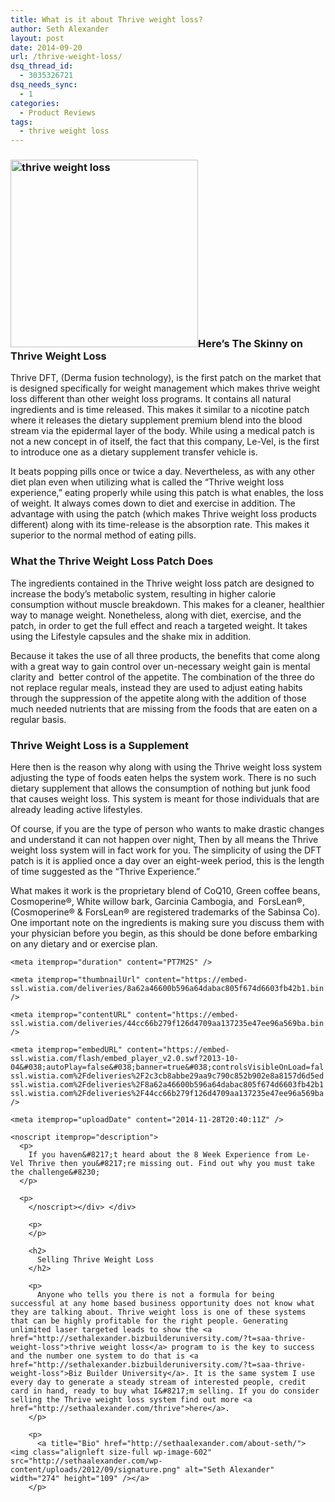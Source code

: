 ```yaml
---
title: What is it about Thrive weight loss?
author: Seth Alexander
layout: post
date: 2014-09-20
url: /thrive-weight-loss/
dsq_thread_id:
  - 3035326721
dsq_needs_sync:
  - 1
categories:
  - Product Reviews
tags:
  - thrive weight loss
---
```

### [<img class="alignleft size-medium wp-image-1495" src="http://sethaalexander.com/wp-content/uploads/2014/09/thrive-weight-loss-300x300.jpg" alt="thrive weight loss" width="300" height="300" />][1]Here’s The Skinny on Thrive Weight Loss

Thrive DFT, (Derma fusion technology), is the first patch on the market that is designed specifically for weight management which makes thrive weight loss different than other weight loss programs. It contains all natural ingredients and is time released. This makes it similar to a nicotine patch where it releases the dietary supplement premium blend into the blood stream via the epidermal layer of the body. While using a medical patch is not a new concept in of itself, the fact that this company, Le-Vel, is the first to introduce one as a dietary supplement transfer vehicle is.

It beats popping pills once or twice a day. Nevertheless, as with any other diet plan even when utilizing what is called the “Thrive weight loss experience,” eating properly while using this patch is what enables, the loss of weight. It always comes down to diet and exercise in addition. The advantage with using the patch (which makes Thrive weight loss products different) along with its time-release is the absorption rate. This makes it superior to the normal method of eating pills.

### What the Thrive Weight Loss Patch Does

The ingredients contained in the Thrive weight loss patch are designed to increase the body’s metabolic system, resulting in higher calorie consumption without muscle breakdown. This makes for a cleaner, healthier way to manage weight. Nonetheless, along with diet, exercise, and the patch, in order to get the full effect and reach a targeted weight. It takes using the Lifestyle capsules and the shake mix in addition.

Because it takes the use of all three products, the benefits that come along with a great way to gain control over un-necessary weight gain is mental clarity and  better control of the appetite. The combination of the three do not replace regular meals, instead they are used to adjust eating habits through the suppression of the appetite along with the addition of those much needed nutrients that are missing from the foods that are eaten on a regular basis.

### Thrive Weight Loss is a Supplement

Here then is the reason why along with using the Thrive weight loss system adjusting the type of foods eaten helps the system work. There is no such dietary supplement that allows the consumption of nothing but junk food that causes weight loss. This system is meant for those individuals that are already leading active lifestyles.

Of course, if you are the type of person who wants to make drastic changes and understand it can not happen over night, Then by all means the Thrive weight loss system will in fact work for you. The simplicity of using the DFT patch is it is applied once a day over an eight-week period, this is the length of time suggested as the “Thrive Experience.”

What makes it work is the proprietary blend of CoQ10, Green coffee beans, Cosmoperine®, White willow bark, Garcinia Cambogia, and  ForsLean®, (Cosmoperine® & ForsLean® are registered trademarks of the Sabinsa Co). One important note on the ingredients is making sure you discuss them with your physician before you begin, as this should be done before embarking on any dietary and or exercise plan.

<div id="wistia_tfqo3o1xes" class="wistia_embed" style="width:500px;height:309px;">
  <div itemprop="video" itemscope itemtype="http://schema.org/VideoObject">
    <meta itemprop="name" content="Thrive 8 Week Experience" />
    
    <meta itemprop="duration" content="PT7M2S" />
    
    <meta itemprop="thumbnailUrl" content="https://embed-ssl.wistia.com/deliveries/8a62a46600b596a64dabac805f674d6603fb42b1.bin" />
    
    <meta itemprop="contentURL" content="https://embed-ssl.wistia.com/deliveries/44cc66b279f126d4709aa137235e47ee96a569ba.bin" />
    
    <meta itemprop="embedURL" content="https://embed-ssl.wistia.com/flash/embed_player_v2.0.swf?2013-10-04&#038;autoPlay=false&#038;banner=true&#038;controlsVisibleOnLoad=false&#038;customColor=000000&#038;endVideoBehavior=default&#038;fullscreenDisabled=true&#038;hdUrl%5B2pass%5D=true&#038;hdUrl%5Bext%5D=flv&#038;hdUrl%5Bheight%5D=720&#038;hdUrl%5Bsize%5D=139214183&#038;hdUrl%5Btype%5D=hdflv&#038;hdUrl%5Burl%5D=https%3A%2F%2Fembed-ssl.wistia.com%2Fdeliveries%2F2c3cb8abbe29aa9c790c852b902e8a8157d6d5ed.bin&#038;hdUrl%5Bwidth%5D=1280&#038;mediaDuration=422.623&#038;playButtonVisible=true&#038;showPlayButton=true&#038;showPlaybar=true&#038;showVolume=true&#038;stillUrl=https%3A%2F%2Fembed-ssl.wistia.com%2Fdeliveries%2F8a62a46600b596a64dabac805f674d6603fb42b1.bin%3Fimage_crop_resized%3D500x281&#038;unbufferedSeek=false&#038;videoUrl=https%3A%2F%2Fembed-ssl.wistia.com%2Fdeliveries%2F44cc66b279f126d4709aa137235e47ee96a569ba.bin" />
    
    <meta itemprop="uploadDate" content="2014-11-28T20:40:11Z" />
    
    <noscript itemprop="description">
      <p>
        If you haven&#8217;t heard about the 8 Week Experience from Le-Vel Thrive then you&#8217;re missing out. Find out why you must take the challenge&#8230;
      </p>
      
      <p>
        </noscript></div> </div> 
        
        <p>
        </p>
        
        <h2>
          Selling Thrive Weight Loss
        </h2>
        
        <p>
          Anyone who tells you there is not a formula for being successful at any home based business opportunity does not know what they are talking about. Thrive weight loss is one of these systems that can be highly profitable for the right people. Generating unlimited laser targeted leads to show the <a href="http://sethalexander.bizbuilderuniversity.com/?t=saa-thrive-weight-loss">thrive weight loss</a> program to is the key to success and the number one system to do that is <a href="http://sethalexander.bizbuilderuniversity.com/?t=saa-thrive-weight-loss">Biz Builder University</a>. It is the same system I use every day to generate a steady stream of interested people, credit card in hand, ready to buy what I&#8217;m selling. If you do consider selling the Thrive weight loss system find out more <a href="http://sethaalexander.com/thrive">here</a>.
        </p>
        
        <p>
          <a title="Bio" href="http://sethaalexander.com/about-seth/"><img class="alignleft size-full wp-image-602" src="http://sethaalexander.com/wp-content/uploads/2012/09/signature.png" alt="Seth Alexander" width="274" height="109" /></a>
        </p>

 [1]: http://sethaalexander.com/wp-content/uploads/2014/09/thrive-weight-loss.jpg